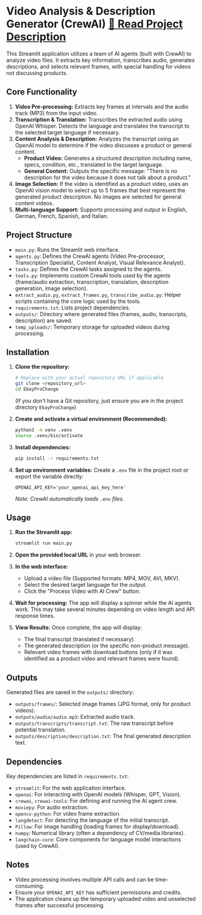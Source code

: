 # Video Analysis & Description Generator (CrewAI) [📄 Read Project Description](Project_Description.pdf)


This Streamlit application utilizes a team of AI agents (built with CrewAI) to analyze video files. It extracts key information, transcribes audio, generates descriptions, and selects relevant frames, with special handling for videos not discussing products.

## Core Functionality

1.  **Video Pre-processing:** Extracts key frames at intervals and the audio track (MP3) from the input video.
2.  **Transcription & Translation:** Transcribes the extracted audio using OpenAI Whisper. Detects the language and translates the transcript to the selected target language if necessary.
3.  **Content Analysis & Description:** Analyzes the transcript using an OpenAI model to determine if the video discusses a product or general content.
    *   **Product Video:** Generates a structured description including name, specs, condition, etc., translated to the target language.
    *   **General Content:** Outputs the specific message: "There is no description for the video because it does not talk about a product."
4.  **Image Selection:** If the video is identified as a product video, uses an OpenAI vision model to select up to 5 frames that best represent the generated product description. No images are selected for general content videos.
5.  **Multi-language Support:** Supports processing and output in English, German, French, Spanish, and Italian.

## Project Structure

*   `main.py`: Runs the Streamlit web interface.
*   `agents.py`: Defines the CrewAI agents (Video Pre-processor, Transcription Specialist, Content Analyst, Visual Relevance Analyst).
*   `tasks.py`: Defines the CrewAI tasks assigned to the agents.
*   `tools.py`: Implements custom CrewAI tools used by the agents (frame/audio extraction, transcription, translation, description generation, image selection).
*   `extract_audio.py`, `extract_frames.py`, `transcribe_audio.py`: Helper scripts containing the core logic used by the tools.
*   `requirements.txt`: Lists project dependencies.
*   `outputs/`: Directory where generated files (frames, audio, transcripts, description) are saved.
*   `temp_uploads/`: Temporary storage for uploaded videos during processing.

## Installation

1.  **Clone the repository:**
    ```bash
    # Replace with your actual repository URL if applicable
    git clone <repository_url>
    cd EbayProChange 
    ```
    (If you don't have a Git repository, just ensure you are in the project directory `EbayProChange`)

2.  **Create and activate a virtual environment (Recommended):**
    ```bash
    python3 -m venv .venv
    source .venv/bin/activate  
    ```

3.  **Install dependencies:**
    ```bash
    pip install -r requirements.txt
    ```

4.  **Set up environment variables:**
    Create a `.env` file in the project root or export the variable directly:
    ```
    OPENAI_API_KEY='your_openai_api_key_here'
    ```
    *Note: CrewAI automatically loads `.env` files.*

## Usage

1.  **Run the Streamlit app:**
    ```bash
    streamlit run main.py
    ```

2.  **Open the provided local URL** in your web browser.

3.  **In the web interface:**
    *   Upload a video file (Supported formats: MP4, MOV, AVI, MKV).
    *   Select the desired target language for the output.
    *   Click the "Process Video with AI Crew" button.

4.  **Wait for processing:** The app will display a spinner while the AI agents work. This may take several minutes depending on video length and API response times.

5.  **View Results:** Once complete, the app will display:
    *   The final transcript (translated if necessary).
    *   The generated description (or the specific non-product message).
    *   Relevant video frames with download buttons (only if it was identified as a product video and relevant frames were found).

## Outputs

Generated files are saved in the `outputs/` directory:
*   `outputs/frames/`: Selected image frames (JPG format, only for product videos).
*   `outputs/audio/audio.mp3`: Extracted audio track.
*   `outputs/transcripts/transcript.txt`: The raw transcript before potential translation.
*   `outputs/description/description.txt`: The final generated description text.

## Dependencies

Key dependencies are listed in `requirements.txt`:
*   `streamlit`: For the web application interface.
*   `openai`: For interacting with OpenAI models (Whisper, GPT, Vision).
*   `crewai`, `crewai-tools`: For defining and running the AI agent crew.
*   `moviepy`: For audio extraction.
*   `opencv-python`: For video frame extraction.
*   `langdetect`: For detecting the language of the initial transcript.
*   `Pillow`: For image handling (loading frames for display/download).
*   `numpy`: Numerical library (often a dependency of CV/media libraries).
*   `langchain-core`: Core components for language model interactions (used by CrewAI).

## Notes

*   Video processing involves multiple API calls and can be time-consuming.
*   Ensure your `OPENAI_API_KEY` has sufficient permissions and credits.
*   The application cleans up the temporary uploaded video and unselected frames after successful processing.
